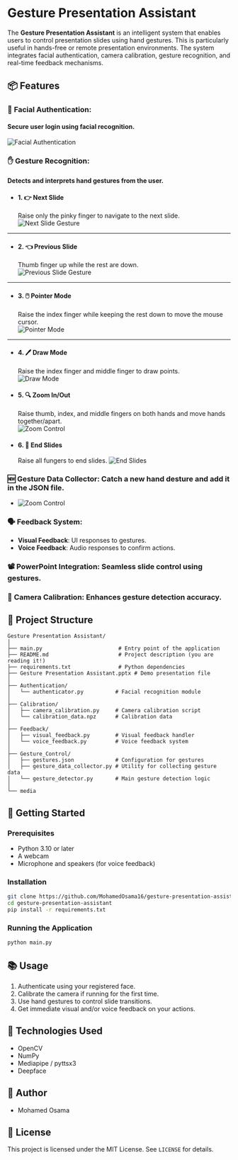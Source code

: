 # Gesture Presentation Assistant

The **Gesture Presentation Assistant** is an intelligent system that enables users to control presentation slides using hand gestures. This is particularly useful in hands-free or remote presentation environments. The system integrates facial authentication, camera calibration, gesture recognition, and real-time feedback mechanisms.

## 📦 Features

### 🔐 **Facial Authentication**: 
#### Secure user login using facial recognition.
![Facial Authentication](media/Authentication_Clib.gif)

### ✋ **Gesture Recognition**: 
#### Detects and interprets hand gestures from the user.
  - #### 1. 👉 Next Slide
      Raise only the pinky finger to navigate to the next slide.  
      ![Next Slide Gesture](media/Next_Clib.gif)

  ---

  - #### 2. 👈 Previous Slide
      Thumb finger up while the rest are down.  
      ![Previous Slide Gesture](media/Prev_Clib.gif)

  ---

  - #### 3. 🖱️ Pointer Mode
      Raise the index finger while keeping the rest down to move the mouse cursor.  
      ![Pointer Mode](media/Pointer_Clib.gif)

  ---
  - #### 4. 🖊 Draw Mode
      Raise the index finger and middle finger to draw points.  
      ![Draw Mode](media/Draw_Clib.gif)

  - #### 5. 🔍 Zoom In/Out
      Raise thumb, index, and middle fingers on both hands and move hands together/apart.  
      ![Zoom Control](media/Zoom_Clib.gif)

  - #### 6. 🤚 End Slides
      Raise all fungers to end slides.
      ![End Slides](media/End_clib.gif)

### 🆕 **Gesture Data Collector**: Catch a new hand desture and add it in the JSON file.
 - ![Zoom Control](media/Adding_Gesture_clib.gif)

### 🗣️ **Feedback System**:
  - **Visual Feedback**: UI responses to gestures.
  - **Voice Feedback**: Audio responses to confirm actions.
### 📽️ **PowerPoint Integration**: Seamless slide control using gestures.
### 🎯 **Camera Calibration**: Enhances gesture detection accuracy.

## 📁 Project Structure

```
Gesture Presentation Assistant/
│
├── main.py                        # Entry point of the application
├── README.md                      # Project description (you are reading it!)
├── requirements.txt               # Python dependencies
├── Gesture Presentation Assistant.pptx # Demo presentation file
│
├── Authentication/
│   └── authenticator.py          # Facial recognition module
│
├── Calibration/
│   ├── camera_calibration.py     # Camera calibration script
│   └── calibration_data.npz      # Calibration data
│
├── Feedback/
│   ├── visual_feedback.py        # Visual feedback handler
│   └── voice_feedback.py         # Voice feedback system
│
├── Gesture_Control/
│   ├── gestures.json             # Configuration for gestures
│   ├── gesture_data_collector.py # Utility for collecting gesture data
│   └── gesture_detector.py       # Main gesture detection logic
│
└── media

```

## 🚀 Getting Started

### Prerequisites

- Python 3.10 or later
- A webcam
- Microphone and speakers (for voice feedback)

### Installation

```bash
git clone https://github.com/MohamedOsama16/gesture-presentation-assistant.git
cd gesture-presentation-assistant
pip install -r requirements.txt
```

### Running the Application

```bash
python main.py
```

## 📚 Usage

1. Authenticate using your registered face.
2. Calibrate the camera if running for the first time.
3. Use hand gestures to control slide transitions.
4. Get immediate visual and/or voice feedback on your actions.

## 🧠 Technologies Used

- OpenCV
- NumPy
- Mediapipe / pyttsx3
- Deepface

## 👤 Author

- Mohamed Osama 

## 📜 License

This project is licensed under the MIT License. See `LICENSE` for details.
